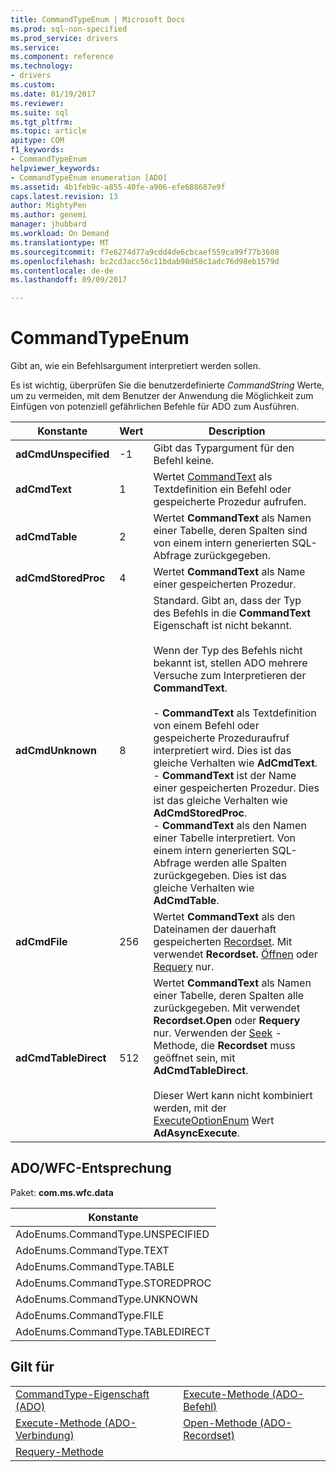 ```yaml
---
title: CommandTypeEnum | Microsoft Docs
ms.prod: sql-non-specified
ms.prod_service: drivers
ms.service: 
ms.component: reference
ms.technology:
- drivers
ms.custom: 
ms.date: 01/19/2017
ms.reviewer: 
ms.suite: sql
ms.tgt_pltfrm: 
ms.topic: article
apitype: COM
f1_keywords:
- CommandTypeEnum
helpviewer_keywords:
- CommandTypeEnum enumeration [ADO]
ms.assetid: 4b1feb9c-a855-40fe-a906-efe688687e9f
caps.latest.revision: 13
author: MightyPen
ms.author: genemi
manager: jhubbard
ms.workload: On Demand
ms.translationtype: MT
ms.sourcegitcommit: f7e6274d77a9cdd4de6cbcaef559ca99f77b3608
ms.openlocfilehash: bc2cd3acc56c11bdab98d58c1adc76d98eb1579d
ms.contentlocale: de-de
ms.lasthandoff: 09/09/2017

---
```

# <a name="commandtypeenum"></a>CommandTypeEnum
Gibt an, wie ein Befehlsargument interpretiert werden sollen.  
  
 Es ist wichtig, überprüfen Sie die benutzerdefinierte *CommandString* Werte, um zu vermeiden, mit dem Benutzer der Anwendung die Möglichkeit zum Einfügen von potenziell gefährlichen Befehle für ADO zum Ausführen.  
  
|Konstante|Wert|Description|  
|--------------|-----------|-----------------|  
|**adCmdUnspecified**|-1|Gibt das Typargument für den Befehl keine.|  
|**adCmdText**|1|Wertet [CommandText](../../../ado/reference/ado-api/commandtext-property-ado.md) als Textdefinition ein Befehl oder gespeicherte Prozedur aufrufen.|  
|**adCmdTable**|2|Wertet **CommandText** als Namen einer Tabelle, deren Spalten sind von einem intern generierten SQL-Abfrage zurückgegeben.|  
|**adCmdStoredProc**|4|Wertet **CommandText** als Name einer gespeicherten Prozedur.|  
|**adCmdUnknown**|8|Standard. Gibt an, dass der Typ des Befehls in die **CommandText** Eigenschaft ist nicht bekannt.<br /><br /> Wenn der Typ des Befehls nicht bekannt ist, stellen ADO mehrere Versuche zum Interpretieren der **CommandText**.<br /><br /> -   **CommandText** als Textdefinition von einem Befehl oder gespeicherte Prozeduraufruf interpretiert wird. Dies ist das gleiche Verhalten wie **AdCmdText**.<br />-   **CommandText** ist der Name einer gespeicherten Prozedur. Dies ist das gleiche Verhalten wie **AdCmdStoredProc**.<br />-   **CommandText** als den Namen einer Tabelle interpretiert. Von einem intern generierten SQL-Abfrage werden alle Spalten zurückgegeben. Dies ist das gleiche Verhalten wie **AdCmdTable**.|  
|**adCmdFile**|256|Wertet **CommandText** als den Dateinamen der dauerhaft gespeicherten [Recordset](../../../ado/reference/ado-api/recordset-object-ado.md). Mit verwendet **Recordset.** [Öffnen](../../../ado/reference/ado-api/open-method-ado-recordset.md) oder [Requery](../../../ado/reference/ado-api/requery-method.md) nur.|  
|**adCmdTableDirect**|512|Wertet **CommandText** als Namen einer Tabelle, deren Spalten alle zurückgegeben. Mit verwendet **Recordset.Open** oder **Requery** nur. Verwenden der [Seek](../../../ado/reference/ado-api/seek-method.md) -Methode, die **Recordset** muss geöffnet sein, mit **AdCmdTableDirect**.<br /><br /> Dieser Wert kann nicht kombiniert werden, mit der [ExecuteOptionEnum](../../../ado/reference/ado-api/executeoptionenum.md) Wert **AdAsyncExecute**.|  
  
## <a name="adowfc-equivalent"></a>ADO/WFC-Entsprechung  
 Paket: **com.ms.wfc.data**  
  
|Konstante|  
|--------------|  
|AdoEnums.CommandType.UNSPECIFIED|  
|AdoEnums.CommandType.TEXT|  
|AdoEnums.CommandType.TABLE|  
|AdoEnums.CommandType.STOREDPROC|  
|AdoEnums.CommandType.UNKNOWN|  
|AdoEnums.CommandType.FILE|  
|AdoEnums.CommandType.TABLEDIRECT|  
  
## <a name="applies-to"></a>Gilt für  
  
|||  
|-|-|  
|[CommandType-Eigenschaft (ADO)](../../../ado/reference/ado-api/commandtype-property-ado.md)|[Execute-Methode (ADO-Befehl)](../../../ado/reference/ado-api/execute-method-ado-command.md)|  
|[Execute-Methode (ADO-Verbindung)](../../../ado/reference/ado-api/execute-method-ado-connection.md)|[Open-Methode (ADO-Recordset)](../../../ado/reference/ado-api/open-method-ado-recordset.md)|  
|[Requery-Methode](../../../ado/reference/ado-api/requery-method.md)||

